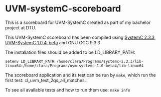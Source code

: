 # UVM-systemC-scoreboard

This is a scoreboard for UVM-SystemC created as part of my bachelor project at DTU.

This UVM-SystemC scoreboard has been compiled using [SystemC 2.3.3](https://www.accellera.org/downloads/standards/systemc), [UVM-SystemC 1.0.4-beta](https://www.accellera.org/downloads/drafts-review) and GNU GCC 9.3.3

The installation files should be added to be LD_LIBRARY_PATH: 
```
setenv LD_LIBRARY_PATH /home/clara/Programs/systemc-2.3.3/lib-linux64:/home/clara/Programs/uvm-systemc-1.0-beta4/lib-linux64
```


The scoreboard application and its test can be run by `make`, which run the first test: cl_uvm_test_2qs_all_matches. 

To see all available tests and how to run them use: `make info`

